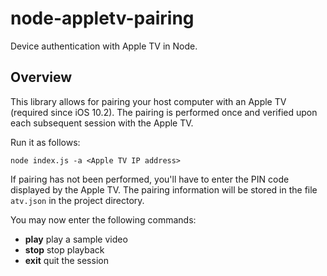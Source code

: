# node-appletv-pairing
Device authentication with Apple TV in Node. 

## Overview
This library allows for pairing your host computer with an Apple TV (required since iOS 10.2). The pairing is performed
once and verified upon each subsequent session with the 
Apple TV.

Run it as follows:

    node index.js -a <Apple TV IP address>

If pairing has not been performed, you'll have to enter the PIN code displayed by the Apple TV. The pairing information 
will be stored in the file `atv.json` in the project directory.

You may now enter the following commands:

- **play** play a sample video 
- **stop** stop playback 
- **exit** quit the session

